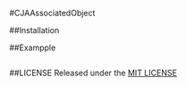 #CJAAssociatedObject

##Installation

##Exampple

``` objc

```

##LICENSE
Released under the [MIT LICENSE](LICENSE)